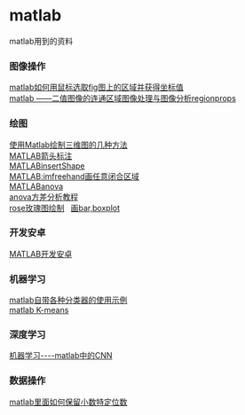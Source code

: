 # matlab
matlab用到的资料  
### 图像操作  
[matlab如何用鼠标选取fig图上的区域并获得坐标值](matlab如何用鼠标选取fig图上的区域并获得坐标值)    
[matlab ——二值图像的连通区域图像处理与图像分析regionprops](https://blog.csdn.net/chaihuimin/article/details/76904840)
### 绘图  
[使用Matlab绘制三维图的几种方法](http://blog.csdn.net/lg1259156776/article/details/47761293)  
[MATLAB箭头标注](https://zhidao.baidu.com/question/575564618.html)  
[MATLABinsertShape](https://cn.mathworks.com/help/vision/ref/insertshape.html)  
[MATLAB:imfreehand画任意闭合区域](https://blog.csdn.net/qq_21708545/article/details/52523686)  
[MATLABanova](https://blog.csdn.net/matlab_matlab/article/details/57076854)  
[anova方差分析教程](http://www.360doc.com/content/16/1101/21/36719146_603221948.shtml)  
[rose玫瑰图绘制](https://jingyan.baidu.com/article/3c343ff7f237930d36796350.html)  
[画bar,boxplot](https://blog.csdn.net/lqhbupt/article/details/20291661)
### 开发安卓
[MATLAB开发安卓](http://blog.csdn.net/cuixing001/article/details/78587785?locationNum=8&fps=1)  
### 机器学习  
[matlab自带各种分类器的使用示例](http://blog.csdn.net/u014114990/article/details/51067059)  
[matlab K-means](https://blog.csdn.net/u010451580/article/details/52249195)
### 深度学习  
[ 机器学习----matlab中的CNN](http://blog.csdn.net/u014096352/article/details/72854077)  
### 数据操作  
[matlab里面如何保留小数特定位数](https://blog.csdn.net/xiakexiaohu/article/details/53760946)  
